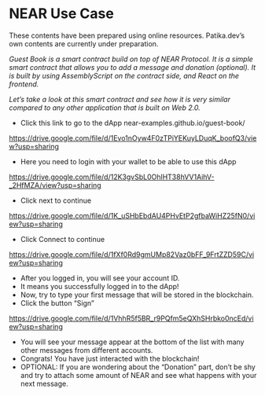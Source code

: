 # NEAR Use Case

These contents have been prepared using online resources. Patika.dev’s own contents are currently under preparation.

_Guest Book is a smart contract build on top of NEAR Protocol. It is a simple smart contract that allows you to add a message and donation (optional). It is built by using AssemblyScript on the contract side, and React on the frontend._

_Let’s take a look at this smart contract and see how it is very similar compared to any other application that is built on Web 2.0._

- Click this link to go to the dApp near-examples.github.io/guest-book/

https://drive.google.com/file/d/1Evo1nOyw4F0zTPiYEKuyLDuqK_boofQ3/view?usp=sharing

- Here you need to login with your wallet to be able to use this dApp

https://drive.google.com/file/d/12K3gvSbL0OhlHT38hVV1AihV-_2HfMZA/view?usp=sharing

- Click next to continue

https://drive.google.com/file/d/1K_uSHbEbdAU4PHvEtP2gfbaWiHZ25fN0/view?usp=sharing

- Click Connect to continue

https://drive.google.com/file/d/1fXf0Rd9gmUMp82Vaz0bFF_9FrtZZD59C/view?usp=sharing

- After you logged in, you will see your account ID. 
- It means you successfully logged in to the dApp!
- Now, try to type your first message that will be stored in the blockchain.
- Click the button “Sign”

https://drive.google.com/file/d/1VhhR5f5BR_r9PQfm5eQXhSHrbko0ncEd/view?usp=sharing

- You will see your message appear at the bottom of the list with many other messages from different accounts.
- Congrats! You have just interacted with the blockchain!
- OPTIONAL: If you are wondering about the “Donation” part, don’t be shy and try to attach some amount of NEAR and see what happens with your next message.
